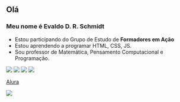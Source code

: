 ## Olá 

### Meu nome é Evaldo D. R. Schmidt 

- Estou participando do Grupo de Estudo de **Formadores em Ação**
- Estou aprendendo a programar HTML, CSS, JS.
- Sou professor de Matemática, Pensamento Computacional e Programação.


![](https://img.shields.io/badge/Scratch-4D97FF?style=for-the-badge&logo=Scratch&logoColor=white)
![](https://img.shields.io/badge/JavaScript-323330?style=for-the-badge&logo=javascript&logoColor=F7DF1E) 
![](https://img.shields.io/badge/CSS3-1572B6?style=for-the-badge&logo=css3&logoColor=white)
![](https://img.shields.io/badge/HTML5-E34F26?style=for-the-badge&logo=html5&logoColor=white)

[Alura](https://www.alura.com.br)

![](https://media.tenor.com/CPbQqe2Bz6gAAAAC/code-coding.gif)
